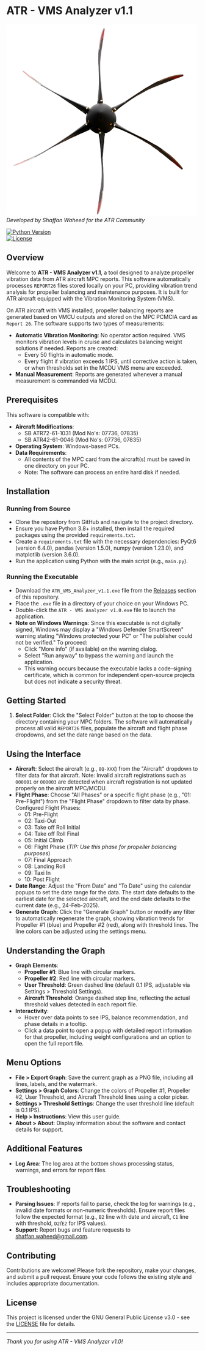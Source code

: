 # ATR - VMS Analyzer v1.1

![ATR - VMS Analyzer Splash Screen](atr_propeller.png)  
*Developed by Shaffan Waheed for the ATR Community*

[![Python Version](https://img.shields.io/badge/python-3.8+-blue.svg)](https://www.python.org/downloads/)  
[![License](https://img.shields.io/badge/license-GPL--3.0-green.svg)](LICENSE)

## Overview

Welcome to **ATR - VMS Analyzer v1.1**, a tool designed to analyze propeller vibration data from ATR aircraft MPC reports. This software automatically processes `REPORT26` files stored locally on your PC, providing vibration trend analysis for propeller balancing and maintenance purposes. It is built for ATR aircraft equipped with the Vibration Monitoring System (VMS).

On ATR aircraft with VMS installed, propeller balancing reports are generated based on VMCU outputs and stored on the MPC PCMCIA card as `Report 26`. The software supports two types of measurements:

- **Automatic Vibration Monitoring**: No operator action required. VMS monitors vibration levels in cruise and calculates balancing weight solutions if needed. Reports are created:
  - Every 50 flights in automatic mode.
  - Every flight if vibration exceeds 1 IPS, until corrective action is taken, or when thresholds set in the MCDU VMS menu are exceeded.
- **Manual Measurement**: Reports are generated whenever a manual measurement is commanded via MCDU.

## Prerequisites

This software is compatible with:

- **Aircraft Modifications**:
  - SB ATR72-61-1031 (Mod No's: 07736, 07835)
  - SB ATR42-61-0046 (Mod No's: 07736, 07835)
- **Operating System**: Windows-based PCs.
- **Data Requirements**:
  - All contents of the MPC card from the aircraft(s) must be saved in one directory on your PC.
  - Note: The software can process an entire hard disk if needed.

## Installation

### Running from Source
- Clone the repository from GitHub and navigate to the project directory.
- Ensure you have Python 3.8+ installed, then install the required packages using the provided `requirements.txt`.
- Create a `requirements.txt` file with the necessary dependencies: PyQt6 (version 6.4.0), pandas (version 1.5.0), numpy (version 1.23.0), and matplotlib (version 3.6.0).
- Run the application using Python with the main script (e.g., `main.py`).

### Running the Executable
- Download the `ATR_VMS_Analyzer_v1.1.exe` file from the [Releases](https://github.com/shaffan-waheed/atr-vms-analyzer/releases) section of this repository.
- Place the `.exe` file in a directory of your choice on your Windows PC.
- Double-click the `ATR - VMS Analyzer v1.0.exe` file to launch the application.
- **Note on Windows Warnings**: Since this executable is not digitally signed, Windows may display a "Windows Defender SmartScreen" warning stating "Windows protected your PC" or "The publisher could not be verified." To proceed:
  - Click "More info" (if available) on the warning dialog.
  - Select "Run anyway" to bypass the warning and launch the application.
  - This warning occurs because the executable lacks a code-signing certificate, which is common for independent open-source projects but does not indicate a security threat.

## Getting Started

1. **Select Folder**:
   Click the "Select Folder" button at the top to choose the directory containing your MPC folders. The software will automatically process all valid `REPORT26` files, populate the aircraft and flight phase dropdowns, and set the date range based on the data.

## Using the Interface

- **Aircraft**:
  Select the aircraft (e.g., `8Q-XXX`) from the "Aircraft" dropdown to filter data for that aircraft. Note: Invalid aircraft registrations such as `000001` or `000003` are detected when aircraft registration is not updated properly on the aircraft MPC/MCDU.
- **Flight Phase**:
  Choose "All Phases" or a specific flight phase (e.g., "01: Pre-Flight") from the "Flight Phase" dropdown to filter data by phase. Configured Flight Phases:
  - 01: Pre-Flight
  - 02: Taxi-Out
  - 03: Take off Roll Initial
  - 04: Take off Roll Final
  - 05: Initial Climb
  - 06: Flight Phase (*TIP: Use this phase for propeller balancing purposes*)
  - 07: Final Approach
  - 08: Landing Roll
  - 09: Taxi In
  - 10: Post Flight
- **Date Range**:
  Adjust the "From Date" and "To Date" using the calendar popups to set the date range for the data. The start date defaults to the earliest date for the selected aircraft, and the end date defaults to the current date (e.g., 24-Feb-2025).
- **Generate Graph**:
  Click the "Generate Graph" button or modify any filter to automatically regenerate the graph, showing vibration trends for Propeller #1 (blue) and Propeller #2 (red), along with threshold lines. The line colors can be adjusted using the settings menu.

## Understanding the Graph

- **Graph Elements**:
  - **Propeller #1**: Blue line with circular markers.
  - **Propeller #2**: Red line with circular markers.
  - **User Threshold**: Green dashed line (default 0.1 IPS, adjustable via Settings > Threshold Settings).
  - **Aircraft Threshold**: Orange dashed step line, reflecting the actual threshold values detected in each report file.
- **Interactivity**:
  - Hover over data points to see IPS, balance recommendation, and phase details in a tooltip.
  - Click a data point to open a popup with detailed report information for that propeller, including weight configurations and an option to open the full report file.

## Menu Options

- **File > Export Graph**:
  Save the current graph as a PNG file, including all lines, labels, and the watermark.
- **Settings > Graph Colors**:
  Change the colors of Propeller #1, Propeller #2, User Threshold, and Aircraft Threshold lines using a color picker.
- **Settings > Threshold Settings**:
  Change the user threshold line (default is 0.1 IPS).
- **Help > Instructions**:
  View this user guide.
- **About > About**:
  Display information about the software and contact details for support.

## Additional Features

- **Log Area**:
  The log area at the bottom shows processing status, warnings, and errors for report files.

## Troubleshooting

- **Parsing Issues**:
  If reports fail to parse, check the log for warnings (e.g., invalid date formats or non-numeric thresholds). Ensure report files follow the expected format (e.g., `B2` line with date and aircraft, `C1` line with threshold, `D2`/`E2` for IPS values).
- **Support**:
  Report bugs and feature requests to [shaffan.waheed@gmail.com](mailto:shaffan.waheed@gmail.com).

## Contributing

Contributions are welcome! Please fork the repository, make your changes, and submit a pull request. Ensure your code follows the existing style and includes appropriate documentation.

## License

This project is licensed under the GNU General Public License v3.0 - see the [LICENSE](LICENSE) file for details.

---

*Thank you for using ATR - VMS Analyzer v1.0!*
